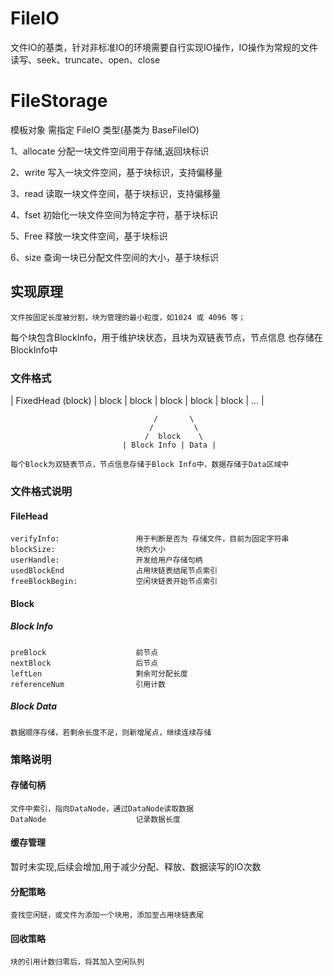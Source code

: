 # FileIO
文件IO的基类，针对非标准IO的环境需要自行实现IO操作，IO操作为常规的文件读写、seek、truncate、open、close

# FileStorage
模板对象 需指定 FileIO 类型(基类为 BaseFileIO)

1、allocate 分配一块文件空间用于存储,返回块标识

2、write    写入一块文件空间，基于块标识，支持偏移量

3、read     读取一块文件空间，基于块标识，支持偏移量

4、fset     初始化一块文件空间为特定字符，基于块标识

5、Free     释放一块文件空间，基于块标识

6、size     查询一块已分配文件空间的大小，基于块标识

## 实现原理
    文件按固定长度被分割，块为管理的最小粒度，如1024 或 4096 等；
每个块包含BlockInfo，用于维护块状态，且块为双链表节点，节点信息
也存储在BlockInfo中

### 文件格式
| FixedHead (block) | block | block | block | block | block | ... |

                                    /       \
                                   /         \
                                  /  block    \
                             | Block Info | Data | 

    每个Block为双链表节点，节点信息存储于Block Info中，数据存储于Data区域中        

### 文件格式说明

#### FileHead
    verifyInfo:                 用于判断是否为 存储文件，目前为固定字符串
    blockSize:                  块的大小
    userHandle:                 开发给用户存储句柄
    usedBlockEnd                占用块链表结尾节点索引
    freeBlockBegin:             空闲块链表开始节点索引
#### Block
##### Block Info
    preBlock                    前节点
    nextBlock                   后节点
    leftLen                     剩余可分配长度
    referenceNum                引用计数

##### Block Data
    数据顺序存储，若剩余长度不足，则新增尾点，继续连续存储

### 策略说明

#### 存储句柄
    文件中索引，指向DataNode，通过DataNode读取数据
    DataNode                    记录数据长度
   
#### 缓存管理
   暂时未实现,后续会增加,用于减少分配、释放、数据读写的IO次数

#### 分配策略
    查找空闲链，或文件为添加一个块用，添加至占用块链表尾

#### 回收策略
    块的引用计数归零后，将其加入空闲队列
